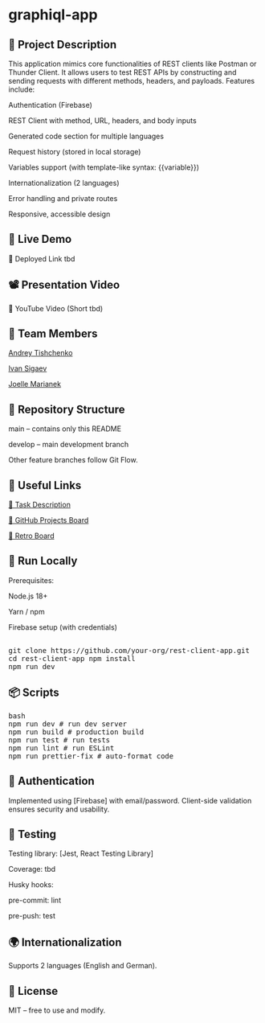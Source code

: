 # graphiql-app

## 📌 Project Description
This application mimics core functionalities of REST clients like Postman or Thunder Client. It allows users to test REST APIs by constructing and sending requests with different methods, headers, and payloads. Features include:

Authentication (Firebase)

REST Client with method, URL, headers, and body inputs

Generated code section for multiple languages

Request history (stored in local storage)

Variables support (with template-like syntax: {{variable}})

Internationalization (2 languages)

Error handling and private routes

Responsive, accessible design


## 🚀 Live Demo 
🔗 Deployed Link tbd

## 📽️ Presentation Video
🎥 YouTube Video (Short tbd)

## 👥 Team Members
[Andrey Tishchenko](https://github.com/AndreyTishchenko)

[Ivan Sigaev](https://github.com/woodo01)

[Joelle Marianek](https://github.com/JoMarianek)

## 📁 Repository Structure
main – contains only this README

develop – main development branch

Other feature branches follow Git Flow.

## 🔗 Useful Links
[📝 Task Description](https://github.com/rolling-scopes-school/tasks/blob/master/react/modules/tasks/final.md)

[🎯 GitHub Projects Board](https://github.com/users/woodo01/projects/1)

[🔄 Retro Board](https://trello.com/b/zuz53dWh/retro)


## 🧪 Run Locally
Prerequisites:

Node.js 18+

Yarn / npm

Firebase setup (with credentials)

<pre> 
git clone https://github.com/your-org/rest-client-app.git 
cd rest-client-app npm install 
npm run dev
</pre>

## 📦 Scripts
<pre>
bash 
npm run dev # run dev server 
npm run build # production build 
npm run test # run tests 
npm run lint # run ESLint 
npm run prettier-fix # auto-format code 
</pre>

## 🔐 Authentication
Implemented using [Firebase] with email/password. Client-side validation ensures security and usability.

## 🧪 Testing
Testing library: [Jest, React Testing Library]

Coverage: tbd

Husky hooks:

pre-commit: lint

pre-push: test

## 🌍 Internationalization
Supports 2 languages (English and German).

## 📜 License
MIT – free to use and modify.